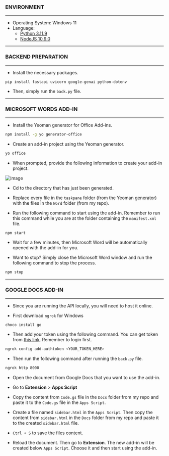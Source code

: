 ### ENVIRONMENT
---
- Operating System: Windows 11
- Language:
    - [Python 3.11.9](https://www.python.org/downloads/release/python-3119/)
    - [NodeJS 10.9.0](https://nodejs.org/en/blog/release/v10.9.0)

---
### BACKEND PREPARATION
---

- Install the necessary packages.

```bash
pip install fastapi uvicorn google-genai python-dotenv
```

- Then, simply run the `back.py` file.

---
### MICROSOFT WORDS ADD-IN
---

- Install the Yeoman generator for Office Add-ins.

```bash
npm install -g yo generator-office
```

- Create an add-in project using the Yeoman generator.

```bash
yo office
```

- When prompted, provide the following information to create your add-in project.

![image](https://learn.microsoft.com/en-us/office/dev/add-ins/images/yo-office-word.png)

- Cd to the directory that has just been generated.

- Replace every file in the `taskpane` folder (from the Yeoman generator) with the files in the `Word` folder (from my repo).

- Run the following command to start using the add-in. Remember to run this command while you are at the folder containing the `manifest.xml` file.

```bash
npm start
```

- Wait for a few minutes, then Microsoft Word will be automatically opened with the add-in for you.

- Want to stop? Simply close the Microsoft Word window and run the following command to stop the process.

```bash
npm stop
```

---
### GOOGLE DOCS ADD-IN
---

- Since you are running the API locally, you will need to host it online. 

- First download `ngrok` for Windows

```bash
choco install go 
```

- Then add your token using the following command. You can get token from [this link](https://dashboard.ngrok.com/get-started/setup/windows). Remember to login first.

```bash
ngrok config add-authtoken <YOUR_TOKEN_HERE>
```

- Then run the following command after running the `back.py` file.

```bash
ngrok http 8000
```

- Open the document from Google Docs that you want to use the add-in.

- Go to **Extension** > **Apps Script**

- Copy the content from `Code.gs` file in the `Docs` folder from my repo and paste it to the `Code.gs` file in the `Apps Script`.

- Create a file named `sidebar.html` in the `Apps Script`. Then copy the content from `sidebar.html` in the `Docs` folder from my repo and paste it to the created `sidebar.html` file.

- `Ctrl + S` to save the files content.

- Reload the document. Then go to **Extension**. The new add-in will be created below `Apps Script`. Choose it and then start using the add-in.